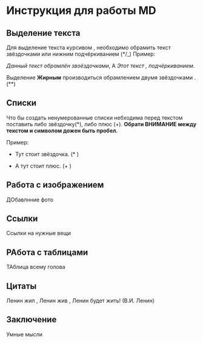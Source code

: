 # Инструкция для работы MD

## Выделение текста 

Для выделение текста курсивом , необходимо обрамить текст звёздочками или нижним подчёркиванием  (*/_) 
Пример: 

*Данный текст обрамлён звоёздочками*, А _Этот текст , подчёркиванием_.

Выделение **Жирным** производиться обрамлением двумя звёздочками . (**)

## Списки 

Что бы создать ненумерованные списки небходима перед текстом поставить либо звёздочку(*), либо плюс (+).
**Обрати ВНИМАНИЕ между текстом и символом дожен быть пробел.**

Пример:
* Тут стоит звёздочка. (* )
+ А тут стоит плюс. (+ )


## Работа с изображением 

ДОбавлнние фото 

##  Ссылки 

Ссылки на нужные вещи 


## РАбота с таблицами 

ТАблица всему голова 

## Цитаты

Ленин жил , Ленин жив , Ленин будет жить! (В.И. Ленин)


## Заключение

Умные мысли 


